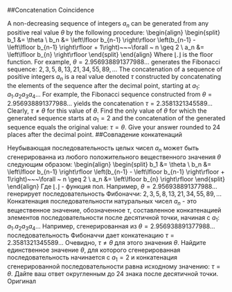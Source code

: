 ##Concatenation Coincidence

A non-decreasing sequence of integers $a_n$ can be generated from any positive real value $\theta$ by the following procedure:
\begin{align}
\begin{split}
b_1 &= \theta \\
b_n &= \left\lfloor b_{n-1} \right\rfloor \left(b_{n-1} - \left\lfloor b_{n-1} \right\rfloor + 1\right)~~~\forall ~ n \geq 2 \\
a_n &= \left\lfloor b_{n} \right\rfloor
\end{split}
\end{align}
Where $\left\lfloor . \right\rfloor$ is the floor function.
For example, $\theta=2.956938891377988...$ generates the Fibonacci sequence: $2, 3, 5, 8, 13, 21, 34, 55, 89, ...$
The concatenation of a sequence of positive integers $a_n$ is a real value denoted $\tau$ constructed by concatenating the elements of the sequence after the decimal point, starting at $a_1$: $a_1.a_2a_3a_4...$
For example, the Fibonacci sequence constructed from $\theta=2.956938891377988...$ yields the concatenation $\tau=2.3581321345589...$ Clearly, $\tau \neq \theta$ for this value of $\theta$.
Find the only value of $\theta$ for which the generated sequence starts at $a_1=2$ and the concatenation of the generated sequence equals the original value: $\tau = \theta$. Give your answer rounded to 24 places after the decimal point.
##Совпадение конкатенаций

Неубывающая последовательность целых чисел $a_n$ может быть сгенерированна из любого положительного вещественного значения $\theta$ следующим образом:
\begin{align}
\begin{split}
b_1 &= \theta \\
b_n &= \left\lfloor b_{n-1} \right\rfloor \left(b_{n-1} - \left\lfloor b_{n-1} \right\rfloor + 1\right)~~~\forall ~ n \geq 2 \\
a_n &= \left\lfloor b_{n} \right\rfloor
\end{split}
\end{align}
Где $\left\lfloor . \right\rfloor$ - функция пол.
Например, $\theta=2.956938891377988...$ генерирует последовательность Фибоначчи: $2, 3, 5, 8, 13, 21, 34, 55, 89, ...$
Конкатенация последовательности натуральных чисел $a_n$ - это вещественное значение, обозначенное $\tau$, составленное конкатенацией элементов последовательности после десятичной точки, начиная с $a_1$: $a_1.a_2a_3a_4...$
Например, сгенерированная из $\theta=2.956938891377988...$ последовательность Фибоначчи дает конкатенацию  $\tau=2.3581321345589...$ Очевидно, $\tau \neq \theta$ для этого значения $\theta$.
Найдите единственное значение $\theta$, для которого сгенерированная последовательность начинается с $a_1=2$ и конкатенация сгенерированной последовательности равна исходному значению: $\tau = \theta$. Дайте ваш ответ округленным до 24 знака после десятичной точки. Оригинал
